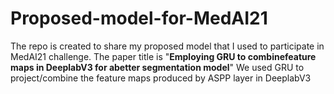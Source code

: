 # Proposed-model-for-MedAI21
The repo is created to share my proposed model that I used to participate in MedAI21 challenge. 
The paper title is "**Employing  GRU  to  combinefeature  maps  in  DeeplabV3  for  abetter  segmentation  model**"
We used GRU to project/combine the feature maps produced by ASPP layer in DeeplabV3
